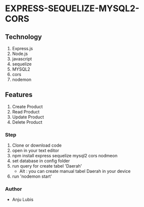 # EXPRESS-SEQUELIZE-MYSQL2-CORS 

## Technology 
1. Express.js
2. Node.js
3. javascript
2. sequelize
3. MYSQL2
4. cors
5. nodemon

## Features
1. Create Product
2. Read Product
3. Update Product
4. Delete Product

### Step 
1. Clone or download code
2. open in your text editor
3. npm install express sequelize mysql2 cors nodmeon
3. set database in config folder
4. run query for create tabel 'Daerah'
    - Alt : you can create manual tabel Daerah in your device
5. run 'nodemon start' 

### Author
- Anju Lubis

